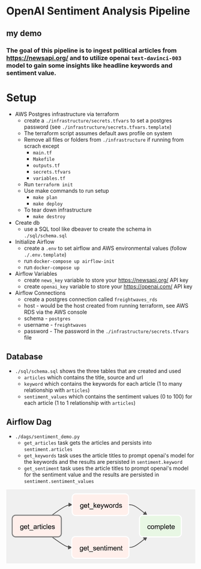 # OpenAI Sentiment Analysis Pipeline
## my demo

### The goal of this pipeline is to ingest political articles from https://newsapi.org/ and to utilize openai `text-davinci-003` model to gain some insights like headline keywords and sentiment value.

# Setup
* AWS Postgres infrastructure via terraform
    * create a `./infrastructure/secrets.tfvars` to set a postgres password (see `./infrastructure/secrets.tfvars.template`)
    * The terraform script assumes default aws profile on system
    * Remove all files or folders from `./infrastructure` if running from scrach except
        * `main.tf`
        * `Makefile`
        * `outputs.tf`
        * `secrets.tfvars`
        * `variables.tf`
    * Run `terraform init`
    * Use make commands to run setup
        * `make plan`
        * `make deploy`
    * To tear down infrastructure
        * `make destroy`
* Create db
    * use a SQL tool like dbeaver to create the schema in `./sql/schema.sql`
* Initialize Airflow
    * create a `.env` to set airflow and AWS environmental values (follow `./.env.template`)
    * run `docker-compose up airflow-init`
    * run `docker-compose up`
* Airflow Variables
    * create `news_key` variable to store your https://newsapi.org/ API key
    * create `openai_key` variable to store your https://openai.com/ API key 
* Airflow Connections
    * create a postgres connection called `freightwaves_rds`
    * host - would be the host created from running terraform, see AWS RDS via the AWS console
    * schema - `postgres`
    * username - `freightwaves`
    * password - The password in the `./infrastructure/secrets.tfvars` file

## Database
* `./sql/schema.sql` shows the three tables that are created and used
    * `articles` which contains the title, source and url
    * `keyword` which contains the keywords for each article (1 to many relationship with `articles`)
    * `sentiment_values` which contains the sentiment values (0 to 100) for each article (1 to 1 relationship with `articles`)

## Airflow Dag
* `./dags/sentiment_demo.py`
    * `get_articles` task gets the articles and persists into `sentiment.articles`
    * `get_keywords` task uses the article titles to prompt openai's model for the keywords and the results are persisted in `sentiment.keyword`
    * `get_sentiment` task uses the article titles to prompt openai's model for the sentiment value and the results are persisted in `sentiment.sentiment_values`

![dag](dag.png)
